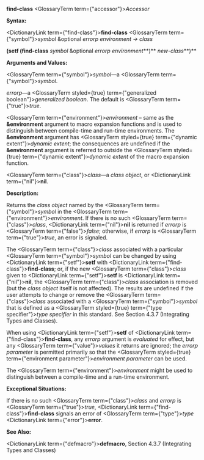 **find-class** <GlossaryTerm  term={"accessor"}><i>Accessor</i></GlossaryTerm>

**Syntax:**

<DictionaryLink  term={"find-class"}><b>find-class</b></DictionaryLink> <GlossaryTerm  term={"symbol"}><i>symbol</i></GlossaryTerm> &amp;optional *errorp environment → class*

<!-- **(setf (find-class** <GlossaryTerm  term={"symbol"}><i>symbol</i></GlossaryTerm> &amp;optional *errorp environment<DictionaryLink  term={"t"}><b>*)</b></DictionaryLink> *new-class***)**  -->
**(setf (find-class** *symbol* &amp;optional *errorp environment***)** *new-class***)**

**Arguments and Values:**

<GlossaryTerm  term={"symbol"}><i>symbol</i></GlossaryTerm>—a <GlossaryTerm  term={"symbol"}><i>symbol</i></GlossaryTerm>.

*errorp*—a <GlossaryTerm styled={true} term={"generalized boolean"}><i>generalized boolean</i></GlossaryTerm>. The default is <GlossaryTerm  term={"true"}><i>true</i></GlossaryTerm>.

<GlossaryTerm  term={"environment"}><i>environment</i></GlossaryTerm> – same as the **&amp;environment** argument to macro expansion functions and is used to distinguish between compile-time and run-time environments. The **&amp;environment** argument has <GlossaryTerm styled={true} term={"dynamic extent"}><i>dynamic extent</i></GlossaryTerm>; the consequences are undefined if the **&amp;environment** argument is referred to outside the <GlossaryTerm styled={true} term={"dynamic extent"}><i>dynamic extent</i></GlossaryTerm> of the macro expansion function.

<GlossaryTerm  term={"class"}><i>class</i></GlossaryTerm>—a *class object*, or <DictionaryLink  term={"nil"}><b>nil</b></DictionaryLink>.

**Description:**

Returns the *class object* named by the <GlossaryTerm  term={"symbol"}><i>symbol</i></GlossaryTerm> in the <GlossaryTerm  term={"environment"}><i>environment</i></GlossaryTerm>. If there is no such <GlossaryTerm  term={"class"}><i>class</i></GlossaryTerm>, <DictionaryLink  term={"nil"}><b>nil</b></DictionaryLink> is returned if *errorp* is <GlossaryTerm  term={"false"}><i>false</i></GlossaryTerm>; otherwise, if *errorp* is <GlossaryTerm  term={"true"}><i>true</i></GlossaryTerm>, an error is signaled.

The <GlossaryTerm  term={"class"}><i>class</i></GlossaryTerm> associated with a particular <GlossaryTerm  term={"symbol"}><i>symbol</i></GlossaryTerm> can be changed by using <DictionaryLink  term={"setf"}><b>setf</b></DictionaryLink> with <DictionaryLink  term={"find-class"}><b>find-class</b></DictionaryLink>; or, if the new <GlossaryTerm  term={"class"}><i>class</i></GlossaryTerm> given to <DictionaryLink  term={"setf"}><b>setf</b></DictionaryLink> is <DictionaryLink  term={"nil"}><b>nil</b></DictionaryLink>, the <GlossaryTerm  term={"class"}><i>class</i></GlossaryTerm> association is removed (but the *class object* itself is not affected). The results are undefined if the user attempts to change or remove the <GlossaryTerm  term={"class"}><i>class</i></GlossaryTerm> associated with a <GlossaryTerm  term={"symbol"}><i>symbol</i></GlossaryTerm> that is defined as a <GlossaryTerm styled={true} term={"type specifier"}><i>type specifier</i></GlossaryTerm> in this standard. See Section 4.3.7 (Integrating Types and Classes).

When using <DictionaryLink  term={"setf"}><b>setf</b></DictionaryLink> of <DictionaryLink  term={"find-class"}><b>find-class</b></DictionaryLink>, any *errorp* argument is *evaluated* for effect, but any <GlossaryTerm  term={"value"}><i>values</i></GlossaryTerm> it returns are ignored; the *errorp parameter* is permitted primarily so that the <GlossaryTerm styled={true} term={"environment parameter"}><i>environment parameter</i></GlossaryTerm> can be used.

The <GlossaryTerm  term={"environment"}><i>environment</i></GlossaryTerm> might be used to distinguish between a compile-time and a run-time environment.

**Exceptional Situations:**

If there is no such <GlossaryTerm  term={"class"}><i>class</i></GlossaryTerm> and *errorp* is <GlossaryTerm  term={"true"}><i>true</i></GlossaryTerm>, <DictionaryLink  term={"find-class"}><b>find-class</b></DictionaryLink> signals an error of <GlossaryTerm  term={"type"}><i>type</i></GlossaryTerm> <DictionaryLink  term={"error"}><b>error</b></DictionaryLink>.

**See Also:**

<DictionaryLink  term={"defmacro"}><b>defmacro</b></DictionaryLink>, Section 4.3.7 (Integrating Types and Classes)
